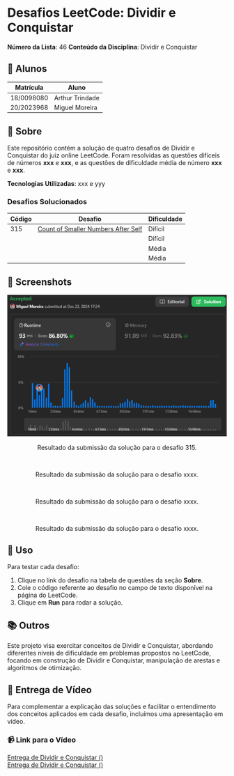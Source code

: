 # Desafios LeetCode: Dividir e Conquistar

**Número da Lista**: 46 
**Conteúdo da Disciplina**: Dividir e Conquistar  

## 👥 Alunos
| Matrícula   | Aluno           |
|-------------|------------------|
| 18/0098080  | Arthur Trindade  |
| 20/2023968  | Miguel Moreira   |

## 📝 Sobre
Este repositório contém a solução de quatro desafios de Dividir e Conquistar do juiz online LeetCode. Foram resolvidas as questões difíceis de números **xxx** e **xxx**, e as questões de dificuldade média de número **xxx** e **xxx**.

**Tecnologias Utilizadas**: xxx e yyy

### Desafios Solucionados
| Código | Desafio                                                                                                      | Dificuldade |
|--------|--------------------------------------------------------------------------------------------------------------|-------------|
| 315    | [Count of Smaller Numbers After Self](https://leetcode.com/problems/count-of-smaller-numbers-after-self/description/) | Difícil     |
|    |  | Difícil     |
|     |                           | Média       |
|     |                      | Média       |

## 📸 Screenshots
<p align="center">
  <img src="img/315.png" alt="Count of Smaller Numbers After Self">
</p>

<p align="center">
  Resultado da submissão da solução para o desafio 315.
</p>

<p align="center">
  <img src="" alt="">
</p>

<p align="center">
  Resultado da submissão da solução para o desafio xxxx.
</p>

<p align="center">
  <img src="" alt="">
</p>

<p align="center">
  Resultado da submissão da solução para o desafio xxxx.
</p>

<p align="center">
  <img src="" alt="">
</p>

<p align="center">
  Resultado da submissão da solução para o desafio xxxx.
</p>


## 🚀 Uso
Para testar cada desafio:
1. Clique no link do desafio na tabela de questões da seção **Sobre**.
2. Cole o código referente ao desafio no campo de texto disponível na página do LeetCode.
3. Clique em **Run** para rodar a solução.

## 📚 Outros
Este projeto visa exercitar conceitos de Dividir e Conquistar, abordando diferentes níveis de dificuldade em problemas propostos no LeetCode, focando em construção de Dividir e Conquistar, manipulação de arestas e algoritmos de otimização.

## 🎥 Entrega de Vídeo

Para complementar a explicação das soluções e facilitar o entendimento dos conceitos aplicados em cada desafio, incluímos uma apresentação em vídeo.

### 📹 Link para o Vídeo
[Entrega de Dividir e Conquistar ()](link) <br>
[Entrega de Dividir e Conquistar ()](link)

